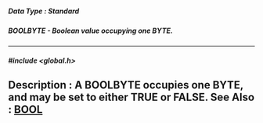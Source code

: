 ##### Data Type : Standard
##### BOOLBYTE - Boolean value occupying one BYTE.
---
##### #include <global.h>
**Description :**
A BOOLBYTE occupies one BYTE, and may be set to either TRUE or FALSE.
**See Also :**
[BOOL](D:/md_files/BOOL.md)
---
